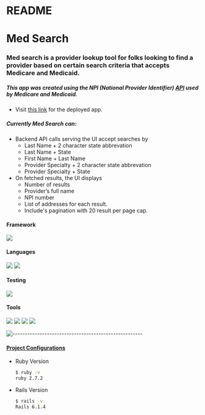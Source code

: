# README

# Med Search
### Med search is a provider lookup tool for folks looking to find a provider based on certain search criteria that accepts Medicare and Medicaid.
##### This app was created using the NPI (National Provider Identifier) [API](https://npiregistry.cms.hhs.gov/registry/help-api) used by Medicare and Medicaid.
* Visit [this link](https://immense-harbor-32934.herokuapp.com/) for the deployed app.

##### Currently Med Search can:

* Backend API calls serving the UI accept searches by
  * Last Name + 2 character state abbrevation
  * Last Name + State
  * First Name + Last Name
  * Provider Specialty + 2 character state abbrevation
  * Provider Specialty + State 
* On fetched results, the UI displays
  *  Number of results
  *  Provider’s full name
  *  NPI number
  *  List of addresses for each result.
  * Include's pagination with 20 result per page cap.
 
#### Framework
<p>
  <img src="https://img.shields.io/badge/Ruby%20On%20Rails-b81818.svg?&style=flat&logo=rubyonrails&logoColor=white" />
</p>

#### Languages
<p>
  <img src="https://img.shields.io/badge/Ruby-CC0000.svg?&style=flaste&logo=ruby&logoColor=white" />
  <img src="https://img.shields.io/badge/HTML5-0EB201.svg?&style=flaste&logo=html5&logoColor=white" />
</p>

#### Testing
<p>
<img src="https://img.shields.io/badge/rspec-16B7FB.svg?&style=flaste&logo=rubygems&logoColor=white" />
</p>

#### Tools
<p>  
  <img src="https://img.shields.io/badge/Git-F05032.svg?&style=flaste&logo=git&logoColor=white" />
  <img src="https://img.shields.io/badge/GitHub-181717.svg?&style=flaste&logo=github&logoColor=white" />
  <img src="https://img.shields.io/badge/Postman-FF6E4F.svg?&style=flat&logo=postman&logoColor=white" />
  <img src="https://img.shields.io/badge/Heroku-430098.svg?&style=flaste&logo=heroku&logoColor=white" />
</p>

![-----------------------------------------------------](https://raw.githubusercontent.com/andreasbm/readme/master/assets/lines/water.png)


#### <ins>Project Configurations</ins>

* Ruby Version
    ```bash
    $ ruby -v
    ruby 2.7.2
    ```

* Rails Version
    ```bash
    $ rails -v
    Rails 6.1.4
    ```
